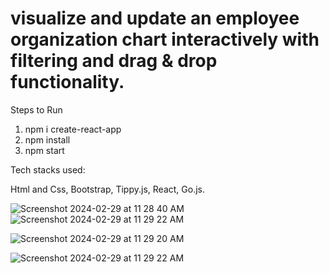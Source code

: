 # visualize and update an employee organization chart interactively with filtering and drag & drop functionality.



Steps to Run

1. npm i create-react-app
2. npm install
3. npm start


Tech stacks used:

  Html and Css,
  Bootstrap, 
  Tippy.js, 
  React, 
  Go.js.

![Screenshot 2024-02-29 at 11 28 40 AM](https://github.com/saravzizo/manageTool/assets/106132207/da84688a-5257-462f-8abb-9a9b26624e12)
![Screenshot 2024-02-29 at 11 29 22 AM](https://github.com/saravzizo/manageTool/assets/106132207/af9341de-2374-4df9-9964-8dec7e7262d8)



![Screenshot 2024-02-29 at 11 29 20 AM](https://github.com/saravzizo/manageTool/assets/106132207/cd00fb2b-0530-497c-a708-b97aeffe7178)

![Screenshot 2024-02-29 at 11 29 22 AM](https://github.com/saravzizo/manageTool/assets/106132207/72077c30-e3a9-4fb5-b502-3a8951bc6a7a)




